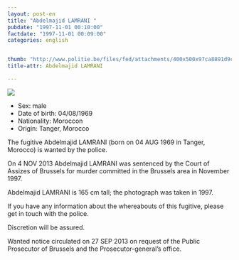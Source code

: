 ```yaml
---
layout: post-en
title: "Abdelmajid LAMRANI "
pubdate: "1997-11-01 00:10:00"
factdate: "1997-11-01 00:09:00"
categories: english


thumb: "http://www.politie.be/files/fed/attachments/400x500x97ca8891d9c4f50f3df4fc544a19f29d_thumb.jpg.pagespeed.ic.Dz-kKGsYDG.jpg"
title-attr: Abdelmajid LAMRANI 

---
```


<div class="row">

  <div class="col-xs-12 col-md-4">
         <a class="thumbnail" href="http://www.politie.be/files/fed/attachments/400x500x97ca8891d9c4f50f3df4fc544a19f29d_thumb.jpg.pagespeed.ic.Dz-kKGsYDG.jpg" title="Abdelmajid LAMRANI ">
           <img src="http://www.politie.be/files/fed/attachments/400x500x97ca8891d9c4f50f3df4fc544a19f29d_thumb.jpg.pagespeed.ic.Dz-kKGsYDG.jpg" ></a>

  </div>
  <div class="col-xs-12 col-md-8">
 
<ul>
<li>Sex: male</li>
<li>Date of birth: 04/08/1969</li>
<li>Nationality: Moroccon</li>
<li>Origin: Tanger, Morocco</li>
</ul> 


<p>The fugitive Abdelmajid LAMRANI (born on 04 AUG 1969 in Tanger, Morocco) is wanted by the police.</p>
<p>On 4 NOV 2013 Abdelmajid LAMRANI was sentenced by the Court of Assizes of Brussels for murder committed in the Brussels area in November 1997.</p>
<p>Abdelmajid LAMRANI is 165 cm tall; the photograph was taken in 1997.</p>
<p>If you have any information about the whereabouts of this fugitive, please get in touch with the police.</p> <p>Discretion will be assured.</p>
<p>Wanted notice circulated on 27 SEP 2013 on request of the Public Prosecutor of Brussels and the Prosecutor-general’s office.
</p>

  
</div>


</div>

